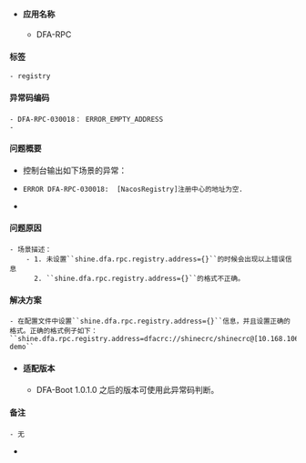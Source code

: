 - #### 应用名称
	- DFA-RPC
#### 标签
	- registry
#### 异常码编码
	- DFA-RPC-030018： ERROR_EMPTY_ADDRESS
	-
#### 问题概要
- 控制台输出如下场景的异常：
- ```
  ERROR DFA-RPC-030018:  [NacosRegistry]注册中心的地址为空.
  ```
-
#### 问题原因
	- 场景描述：
		- 1. 未设置``shine.dfa.rpc.registry.address={}``的时候会出现以上错误信息
		  2. ``shine.dfa.rpc.registry.address={}``的格式不正确。
#### 解决方案
	- 在配置文件中设置``shine.dfa.rpc.registry.address={}``信息，并且设置正确的格式。正确的格式例子如下：``shine.dfa.rpc.registry.address=dfacrc://shinecrc/shinecrc@[10.168.106.84:9079]/app-demo``
- #### 适配版本
	- DFA-Boot 1.0.1.0 之后的版本可使用此异常码判断。
#### 备注
	- 无
-